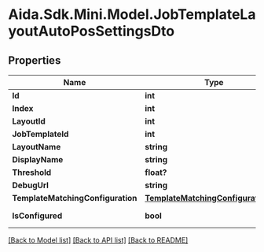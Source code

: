 # Aida.Sdk.Mini.Model.JobTemplateLayoutAutoPosSettingsDto

## Properties

Name | Type | Description | Notes
------------ | ------------- | ------------- | -------------
**Id** | **int** |  | [optional] 
**Index** | **int** |  | [optional] 
**LayoutId** | **int** |  | [optional] 
**JobTemplateId** | **int** |  | [optional] 
**LayoutName** | **string** |  | [optional] 
**DisplayName** | **string** |  | [optional] 
**Threshold** | **float?** |  | [optional] 
**DebugUrl** | **string** |  | [optional] 
**TemplateMatchingConfiguration** | [**TemplateMatchingConfigurationDto**](TemplateMatchingConfigurationDto.md) |  | [optional] 
**IsConfigured** | **bool** |  | [optional] [readonly] 

[[Back to Model list]](../README.md#documentation-for-models) [[Back to API list]](../README.md#documentation-for-api-endpoints) [[Back to README]](../README.md)

